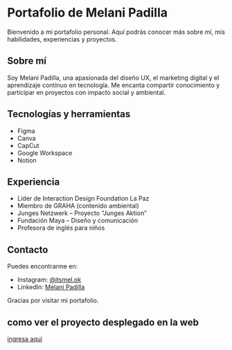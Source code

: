 # Portafolio de Melani Padilla

Bienvenido a mi portafolio personal. Aquí podrás conocer más sobre mí, mis habilidades, experiencias y proyectos.

## Sobre mí

Soy Melani Padilla, una apasionada del diseño UX, el marketing digital y el aprendizaje continuo en tecnología. Me encanta compartir conocimiento y participar en proyectos con impacto social y ambiental.

## Tecnologías y herramientas

- Figma  
- Canva  
- CapCut  
- Google Workspace  
- Notion  

## Experiencia

- Líder de Interaction Design Foundation La Paz  
- Miembro de GRAHA (contenido ambiental)  
- Junges Netzwerk – Proyecto “Junges Aktion”  
- Fundación Maya – Diseño y comunicación  
- Profesora de inglés para niños  

## Contacto

Puedes encontrarme en:

- Instagram: [@itsmel.ok](https://www.instagram.com/itsmel.ok/)  
- LinkedIn: [Melani Padilla](https://www.linkedin.com/in/melanipadilla)  

Gracias por visitar mi portafolio.

## como ver el proyecto desplegado en la web
[ingresa aqui](https://melspaceux.github.io/PROYECTO-FINAL-MODULO-1/)
